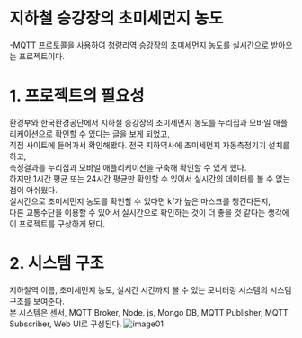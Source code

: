 # 지하철 승강장의 초미세먼지 농도
-MQTT 프로토콜을 사용하여 청량리역 승강장의 초미세먼지 농도를
 실시간으로 받아오는 프로젝트이다.
 
 # 1. 프로젝트의 필요성
 환경부와 한국환경공단에서 지하철 승강장의 초미세먼지 농도를 누리집과 모바일 애플리케이션으로 확인할 수 있다는 글을 보게 되었고,<br/>
 직접 사이트에 들어가서 확인해봤다. 전국 지하역사에 초미세먼지 자동측정기기 설치를 하고,<br/> 측정결과를 누리집과 모바일 애플리케이션을 구축해 확인할 수 있게 했다.<br/> 
 하지만 1시간 평균 또는 24시간 평균만 확인할 수 있어서 실시간의 데이터를 볼 수 없는 점이 아쉬웠다.<br/> 
 실시간으로 초미세먼지 농도를 확인할 수 있다면 kf가 높은 마스크를 챙긴다든지,<br/> 다른 교통수단을 이용할 수 있어서 실시간으로 확인하는 것이 더 좋을 것 같다는 생각에 이 프로젝트를 구상하게 됐다.
 
 # 2. 시스템 구조
 지하철역 이름, 초미세먼지 농도, 실시간 시간까지 볼 수 있는 모니터링 시스템의 시스템 구조를 보여준다.<br/> 본 시스템은 센서, MQTT Broker, Node. js, Mongo DB, MQTT Publisher, MQTT Subscriber, Web UI로 구성된다.
![image01](https://user-images.githubusercontent.com/71144019/122519454-70e44780-d04d-11eb-9634-3e273ed42622.png)
